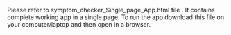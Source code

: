 Please refer to symptom_checker_Single_page_App.html file .  It contains complete working app in a single page. To run the app download this file on your computer/laptop and then open in a browser.
